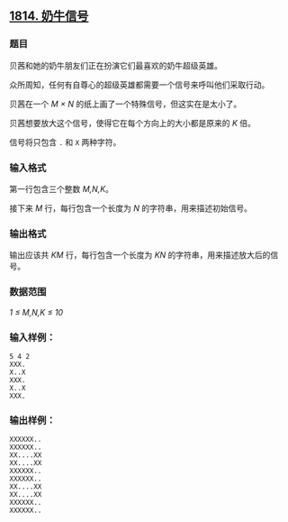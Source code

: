 ## [1814. 奶牛信号](https://www.acwing.com/problem/content/1816/)

### 题目

贝茜和她的奶牛朋友们正在扮演它们最喜欢的奶牛超级英雄。

众所周知，任何有自尊心的超级英雄都需要一个信号来呼叫他们采取行动。

贝茜在一个 *M × N* 的纸上画了一个特殊信号，但这实在是太小了。

贝茜想要放大这个信号，使得它在每个方向上的大小都是原来的 *K* 倍。

信号将只包含 `.` 和 `X` 两种字符。

### 输入格式

第一行包含三个整数 *M,N,K*。

接下来 *M* 行，每行包含一个长度为 *N* 的字符串，用来描述初始信号。

### 输出格式

输出应该共 *KM* 行，每行包含一个长度为 *KN* 的字符串，用来描述放大后的信号。

### 数据范围

*1 ≤ M,N,K ≤ 10*

### 输入样例：

```
5 4 2
XXX.
X..X
XXX.
X..X
XXX.
```

### 输出样例：

```
XXXXXX..
XXXXXX..
XX....XX
XX....XX
XXXXXX..
XXXXXX..
XX....XX
XX....XX
XXXXXX..
XXXXXX..
```

